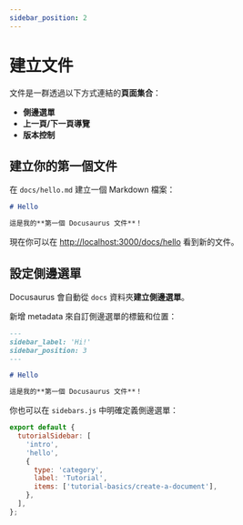 ```yaml
---
sidebar_position: 2
---
```


# 建立文件

文件是一群透過以下方式連結的**頁面集合**：

- **側邊選單**
- **上一頁/下一頁導覽**
- **版本控制**

## 建立你的第一個文件

在 `docs/hello.md` 建立一個 Markdown 檔案：

```md title="docs/hello.md"
# Hello

這是我的**第一個 Docusaurus 文件**！
```

現在你可以在 [http://localhost:3000/docs/hello](http://localhost:3000/docs/hello) 看到新的文件。

## 設定側邊選單

Docusaurus 會自動從 `docs` 資料夾**建立側邊選單**。

新增 metadata 來自訂側邊選單的標籤和位置：

```md title="docs/hello.md" {1-4}
---
sidebar_label: 'Hi!'
sidebar_position: 3
---

# Hello

這是我的**第一個 Docusaurus 文件**！
```

你也可以在 `sidebars.js` 中明確定義側邊選單：

```js title="sidebars.js"
export default {
  tutorialSidebar: [
    'intro',
    'hello',
    {
      type: 'category',
      label: 'Tutorial',
      items: ['tutorial-basics/create-a-document'],
    },
  ],
};
```